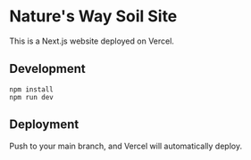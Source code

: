 # Nature's Way Soil Site

This is a Next.js website deployed on Vercel.

## Development

```
npm install
npm run dev
```

## Deployment

Push to your main branch, and Vercel will automatically deploy.
